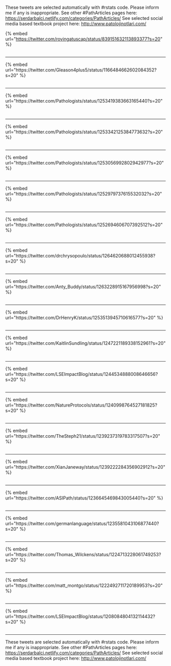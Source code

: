 

These tweets are selected automatically with #rstats code. Please inform me if any is inappropriate.
See other #PathArticles pages here: https://serdarbalci.netlify.com/categories/PathArticles/ 
See selected social media based textbook project here: http://www.patolojinotlari.com/

{% embed url="https://twitter.com/rovingatuscap/status/839151632113893377?s=20" %}<br>
<br>
<hr>
{% embed url="https://twitter.com/Gleason4plus5/status/1166484662602084352?s=20" %}<br>
<br>
<hr>
{% embed url="https://twitter.com/Pathologists/status/1253419383663165440?s=20" %}<br>
<br>
<hr>
{% embed url="https://twitter.com/Pathologists/status/1253342125384773632?s=20" %}<br>
<br>
<hr>
{% embed url="https://twitter.com/Pathologists/status/1253056992802942977?s=20" %}<br>
<br>
<hr>
{% embed url="https://twitter.com/Pathologists/status/1252979737615532032?s=20" %}<br>
<br>
<hr>
{% embed url="https://twitter.com/Pathologists/status/1252694606707392512?s=20" %}<br>
<br>
<hr>
{% embed url="https://twitter.com/drchrysopoulo/status/1264620688012455938?s=20" %}<br>
<br>
<hr>
{% embed url="https://twitter.com/Anty_Buddy/status/1263228915167956998?s=20" %}<br>
<br>
<hr>
{% embed url="https://twitter.com/DrHenryK/status/1253513945710616577?s=20" %}<br>
<br>
<hr>
{% embed url="https://twitter.com/KaitlinSundling/status/1247221189338152961?s=20" %}<br>
<br>
<hr>
{% embed url="https://twitter.com/LSEImpactBlog/status/1244534888008646656?s=20" %}<br>
<br>
<hr>
{% embed url="https://twitter.com/NatureProtocols/status/1240998764527181825?s=20" %}<br>
<br>
<hr>
{% embed url="https://twitter.com/TheSteph21/status/1239237319783317507?s=20" %}<br>
<br>
<hr>
{% embed url="https://twitter.com/XianJaneway/status/1239222284356902912?s=20" %}<br>
<br>
<hr>
{% embed url="https://twitter.com/ASIPath/status/1236645469843005440?s=20" %}<br>
<br>
<hr>
{% embed url="https://twitter.com/germanlanguage/status/1235581043106877440?s=20" %}<br>
<br>
<hr>
{% embed url="https://twitter.com/Thomas_Wilckens/status/1224713228061749253?s=20" %}<br>
<br>
<hr>
{% embed url="https://twitter.com/matt_montgo/status/1222492711720189953?s=20" %}<br>
<br>
<hr>
{% embed url="https://twitter.com/LSEImpactBlog/status/1208084804132114432?s=20" %}<br>
<br>
<hr>


These tweets are selected automatically with #rstats code. Please inform me if any is inappropriate.
See other #PathArticles pages here: https://serdarbalci.netlify.com/categories/PathArticles/ 
See selected social media based textbook project here: http://www.patolojinotlari.com/
